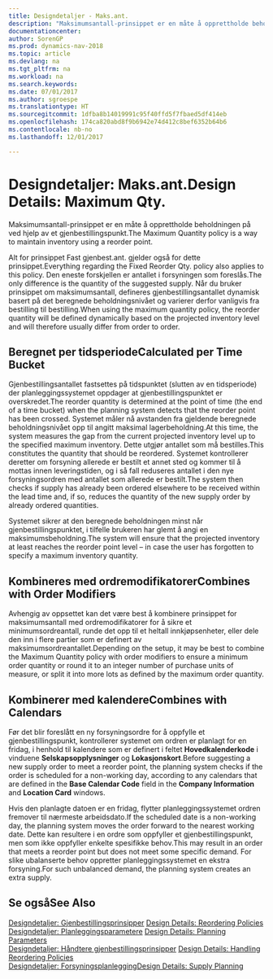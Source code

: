 ```yaml
---
title: Designdetaljer - Maks.ant.
description: "Maksimumsantall-prinsippet er en måte å opprettholde beholdningen på ved hjelp av et gjenbestillingspunkt."
documentationcenter: 
author: SorenGP
ms.prod: dynamics-nav-2018
ms.topic: article
ms.devlang: na
ms.tgt_pltfrm: na
ms.workload: na
ms.search.keywords: 
ms.date: 07/01/2017
ms.author: sgroespe
ms.translationtype: HT
ms.sourcegitcommit: 1dfba8b14019991c95f40ffd5f7fbaed5df414eb
ms.openlocfilehash: 174ca820abd8f9b6942e74d412c8bef6352b64b6
ms.contentlocale: nb-no
ms.lasthandoff: 12/01/2017

---
```

# <a name="design-details-maximum-qty"></a><span data-ttu-id="93918-103">Designdetaljer: Maks.ant.</span><span class="sxs-lookup"><span data-stu-id="93918-103">Design Details: Maximum Qty.</span></span>
<span data-ttu-id="93918-104">Maksimumsantall-prinsippet er en måte å opprettholde beholdningen på ved hjelp av et gjenbestillingspunkt.</span><span class="sxs-lookup"><span data-stu-id="93918-104">The Maximum Quantity policy is a way to maintain inventory using a reorder point.</span></span>  
  
 <span data-ttu-id="93918-105">Alt for prinsippet Fast gjenbest.ant. gjelder også for dette prinsippet.</span><span class="sxs-lookup"><span data-stu-id="93918-105">Everything regarding the Fixed Reorder Qty. policy also applies to this policy.</span></span> <span data-ttu-id="93918-106">Den eneste forskjellen er antallet i forsyningen som foreslås.</span><span class="sxs-lookup"><span data-stu-id="93918-106">The only difference is the quantity of the suggested supply.</span></span> <span data-ttu-id="93918-107">Når du bruker prinsippet om maksimumsantall, defineres gjenbestillingsantallet dynamisk basert på det beregnede beholdningsnivået og varierer derfor vanligvis fra bestilling til bestilling.</span><span class="sxs-lookup"><span data-stu-id="93918-107">When using the maximum quantity policy, the reorder quantity will be defined dynamically based on the projected inventory level and will therefore usually differ from order to order.</span></span>  
  
## <a name="calculated-per-time-bucket"></a><span data-ttu-id="93918-108">Beregnet per tidsperiode</span><span class="sxs-lookup"><span data-stu-id="93918-108">Calculated per Time Bucket</span></span>  
 <span data-ttu-id="93918-109">Gjenbestillingsantallet fastsettes på tidspunktet (slutten av en tidsperiode) der planleggingssystemet oppdager at gjenbestillingspunktet er overskredet.</span><span class="sxs-lookup"><span data-stu-id="93918-109">The reorder quantity is determined at the point of time (the end of a time bucket) when the planning system detects that the reorder point has been crossed.</span></span> <span data-ttu-id="93918-110">Systemet måler nå avstanden fra gjeldende beregnede beholdningsnivået opp til angitt maksimal lagerbeholdning.</span><span class="sxs-lookup"><span data-stu-id="93918-110">At this time, the system measures the gap from the current projected inventory level up to the specified maximum inventory.</span></span> <span data-ttu-id="93918-111">Dette utgjør antallet som må bestilles.</span><span class="sxs-lookup"><span data-stu-id="93918-111">This constitutes the quantity that should be reordered.</span></span> <span data-ttu-id="93918-112">Systemet kontrollerer deretter om forsyning allerede er bestilt et annet sted og kommer til å mottas innen leveringstiden, og i så fall reduseres antallet i den nye forsyningsordren med antallet som allerede er bestilt.</span><span class="sxs-lookup"><span data-stu-id="93918-112">The system then checks if supply has already been ordered elsewhere to be received within the lead time and, if so, reduces the quantity of the new supply order by already ordered quantities.</span></span>  
  
 <span data-ttu-id="93918-113">Systemet sikrer at den beregnede beholdningen minst når gjenbestillingspunktet, i tilfelle brukeren har glemt å angi en maksimumsbeholdning.</span><span class="sxs-lookup"><span data-stu-id="93918-113">The system will ensure that the projected inventory at least reaches the reorder point level – in case the user has forgotten to specify a maximum inventory quantity.</span></span>  
  
## <a name="combines-with-order-modifiers"></a><span data-ttu-id="93918-114">Kombineres med ordremodifikatorer</span><span class="sxs-lookup"><span data-stu-id="93918-114">Combines with Order Modifiers</span></span>  
 <span data-ttu-id="93918-115">Avhengig av oppsettet kan det være best å kombinere prinsippet for maksimumsantall med ordremodifikatorer for å sikre et minimumsordreantall, runde det opp til et heltall innkjøpsenheter, eller dele den inn i flere partier som er definert av maksimumsordreantallet.</span><span class="sxs-lookup"><span data-stu-id="93918-115">Depending on the setup, it may be best to combine the Maximum Quantity policy with order modifiers to ensure a minimum order quantity or round it to an integer number of purchase units of measure, or split it into more lots as defined by the maximum order quantity.</span></span>  
  
## <a name="combines-with-calendars"></a><span data-ttu-id="93918-116">Kombinerer med kalendere</span><span class="sxs-lookup"><span data-stu-id="93918-116">Combines with Calendars</span></span>  
 <span data-ttu-id="93918-117">Før det blir foreslått en ny forsyningsordre for å oppfylle et gjenbestillingspunkt, kontrollerer systemet om ordren er planlagt for en fridag, i henhold til kalendere som er definert i feltet **Hovedkalenderkode** i vinduene **Selskapsopplysninger** og **Lokasjonskort**.</span><span class="sxs-lookup"><span data-stu-id="93918-117">Before suggesting a new supply order to meet a reorder point, the planning system checks if the order is scheduled for a non-working day, according to any calendars that are  defined in the **Base Calendar Code** field in the **Company Information** and **Location Card** windows.</span></span>  
  
 <span data-ttu-id="93918-118">Hvis den planlagte datoen er en fridag, flytter planleggingssystemet ordren fremover til nærmeste arbeidsdato.</span><span class="sxs-lookup"><span data-stu-id="93918-118">If the scheduled date is a non-working day, the planning system moves the order forward to the nearest working date.</span></span> <span data-ttu-id="93918-119">Dette kan resultere i en ordre som oppfyller et gjenbestillingspunkt, men som ikke oppfyller enkelte spesifikke behov.</span><span class="sxs-lookup"><span data-stu-id="93918-119">This may result in an order that meets a reorder point but does not meet some specific demand.</span></span> <span data-ttu-id="93918-120">For slike ubalanserte behov oppretter planleggingssystemet en ekstra forsyning.</span><span class="sxs-lookup"><span data-stu-id="93918-120">For such unbalanced demand, the planning system creates an extra supply.</span></span>  
  
## <a name="see-also"></a><span data-ttu-id="93918-121">Se også</span><span class="sxs-lookup"><span data-stu-id="93918-121">See Also</span></span>  
 <span data-ttu-id="93918-122">[Designdetaljer: Gjenbestillingsprinsipper](design-details-reordering-policies.md) </span><span class="sxs-lookup"><span data-stu-id="93918-122">[Design Details: Reordering Policies](design-details-reordering-policies.md) </span></span>  
 <span data-ttu-id="93918-123">[Designdetaljer: Planleggingsparametere](design-details-planning-parameters.md) </span><span class="sxs-lookup"><span data-stu-id="93918-123">[Design Details: Planning Parameters](design-details-planning-parameters.md) </span></span>  
 <span data-ttu-id="93918-124">[Designdetaljer: Håndtere gjenbestillingsprinsipper](design-details-handling-reordering-policies.md) </span><span class="sxs-lookup"><span data-stu-id="93918-124">[Design Details: Handling Reordering Policies](design-details-handling-reordering-policies.md) </span></span>  
 [<span data-ttu-id="93918-125">Designdetaljer: Forsyningsplanlegging</span><span class="sxs-lookup"><span data-stu-id="93918-125">Design Details: Supply Planning</span></span>](design-details-supply-planning.md)
